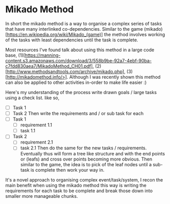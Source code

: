 # Mikado Method

In short the mikado method is a way to organise a complex series of tasks that have many interlinked co-dependencies. Similar to the game (mikado)[https://en.wikipedia.org/wiki/Mikado_(game)] the method involves working of the tasks with least dependencies until the task is complete.

Most resources I've found talk about using this method in a large code base, (1)[https://manning-content.s3.amazonaws.com/download/3/558b9be-92a7-4ebf-90ba-c7fdd830aea7/MikadoMethod_CH01.pdf], (2)[http://www.methodsandtools.com/archive/mikado.php], (3)[http://mikadomethod.info/>]. Although I was recently shown this method can also be applied to other activities in-order to make life easier :)

Here's my understanding of the process write drawn goals / large tasks using a check list.  like so,
+ [ ] Task 1
+ [ ] Task 2
Then write the requirements and / or sub task for each
+ [ ] Task 1
  + [ ] requirement 1.1
  + [ ] task 1.1
+ [ ] Task 2
  + [ ] requirement 2.1
  + [ ] task 2.1
Then do the same for the new tasks / requirements. Eventually thus will form a tree like structure and with the end points or (leafs) and cross over points becoming more obvious. Then similar to the game, the idea is to pick of the leaf nodes until a sub-task is complete then work your way in.

It's a novel approach to organising complex event/task/system, I recon the main benefit when using the mikado method this way is writing the requirements for each task to be complete and break those down into smaller more manageable chunks.   
